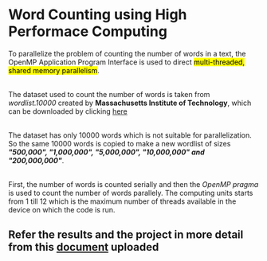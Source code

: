 # Word Counting using High Performace Computing
To parallelize the problem of counting the number of words in a text, the OpenMP Application Program Interface
is used to direct <mark>multi-threaded, shared memory parallelism</mark>. <br><br>

The dataset used to count the number of words is taken from *wordlist.10000* created by **Massachusetts Institute of Technology**,
which can be downloaded by clicking [here](https://www.mit.edu/~ecprice/wordlist.10000) <br><br>

The dataset has only 10000 words which is not suitable for parallelization. So the same 10000 words is copied to make a new
wordlist of sizes ***"500,000", "1,000,000", "5,000,000", "10,000,000" and "200,000,000"***. <br><br>

First, the number of words is counted serially and then the *OpenMP pragma* is used to count the number of words parallely.
The computing units starts from 1 till 12 which is the maximum number of threads available in the device on which the code is run.

## Refer the results and the project in more detail from this [document](./word_count_parallel.cpp) uploaded

